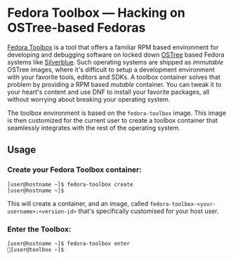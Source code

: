 # Fedora Toolbox — Hacking on OSTree-based Fedoras

[Fedora Toolbox](https://github.com/debarshiray/fedora-toolbox) is a tool that
offers a familiar RPM based environment for developing and debugging software
on locked down [OSTree](https://ostree.readthedocs.io/en/latest/) based Fedora
systems like [Silverblue](https://silverblue.fedoraproject.org/). Such
operating systems are shipped as *immutable* OSTree images, where it's
difficult to setup a development environment with your favorite tools, editors
and SDKs. A toolbox container solves that problem by providing a RPM based
*mutable* container. You can tweak it to your heart's content and use DNF to
install your favorite packages, all without worrying about breaking your
operating system.

The toolbox environment is based on the `fedora-toolbox` image. This image is
then customized for the current user to create a toolbox container that
seamlessly integrates with the rest of the operating system.

## Usage

### Create your Fedora Toolbox container:
```
[user@hostname ~]$ fedora-toolbox create
[user@hostname ~]$
```
This will create a container, and an image, called
`fedora-toolbox-<your-username>:<version-id>` that's specifically customised
for your host user.

### Enter the Toolbox:
```
[user@hostname ~]$ fedora-toolbox enter
🔹[user@toolbox ~]$
```
